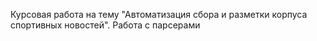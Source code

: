 Курсовая работа на тему "Автоматизация сбора и разметки корпуса спортивных новостей". Работа с парсерами
